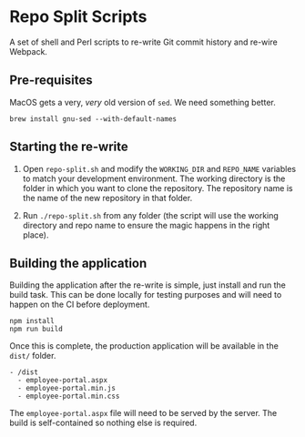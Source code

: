 # Repo Split Scripts

A set of shell and Perl scripts to re-write Git commit history and re-wire Webpack.

## Pre-requisites

MacOS gets a very, _very_ old version of `sed`. We need something better.

```shell
brew install gnu-sed --with-default-names
```

## Starting the re-write

1. Open `repo-split.sh` and modify the `WORKING_DIR` and `REPO_NAME` variables to match your development environment. The working directory is the folder in which you want to clone the repository. The repository name is the name of the new repository in that folder.

2. Run `./repo-split.sh` from any folder (the script will use the working directory and repo name to ensure the magic happens in the right place).

## Building the application

Building the application after the re-write is simple, just install and run the build task. This can be done locally for testing purposes and will need to happen on the CI before deployment.

```shell
npm install
npm run build
```

Once this is complete, the production application will be available in the `dist/` folder.

```
- /dist
  - employee-portal.aspx
  - employee-portal.min.js
  - employee-portal.min.css
```

The `employee-portal.aspx` file will need to be served by the server. The build is self-contained so nothing else is required.
